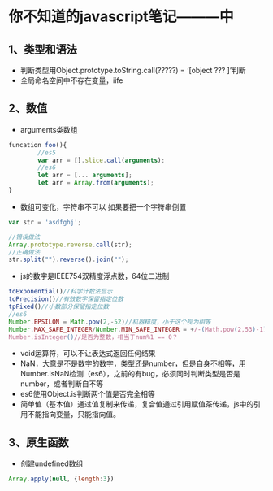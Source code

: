 # 你不知道的javascript笔记———中
## 1、类型和语法
* 判断类型用Object.prototype.toString.call(?????) = ‘[object   ??? ]’判断
* 全局命名空间中不存在变量，iife

## 2、数值
* arguments类数组
```javascript
funcation foo(){
 		//es5
		var arr = [].slice.call(arguments);
		//es6
		let arr = [... arguments];
		let arr = Array.from(arguments);
}
```
* 数组可变化，字符串不可以
如果要把一个字符串倒置
```javascript
var str = 'asdfghj';

//错误做法
Array.prototype.reverse.call(str);
//正确做法
str.split("").reverse().join("");
```
* js的数字是IEEE754双精度浮点数，64位二进制
```javascript
toExponential()//科学计数法显示
toPrecision()//有效数字保留指定位数
tpFixed()//小数部分保留指定位数
//es6
Number.EPSILON = Math.pow(2,-52)//机器精度，小于这个视为相等
Number.MAX_SAFE_INTEGER/Number.MIN_SAFE_INTEGER = +/-(Math.pow(2,53)-1) //整数安全范围
Number.isInteger()//是否为整数，相当于num%1 == 0？
```
* void运算符，可以不让表达式返回任何结果
* NaN，大意是不是数字的数字，类型还是number，但是自身不相等，用Number.isNaN检测（es6），之前的有bug，必须同时判断类型是否是number，或者判断自不等
* es6使用Object.is判断两个值是否完全相等
* 简单值（基本值）通过值复制来传递，复合值通过引用赋值茶传递，js中的引用不能指向变量，只能指向值。

## 3、原生函数
* 创建undefined数组
```javascript
Array.apply(null, {length:3})
```
